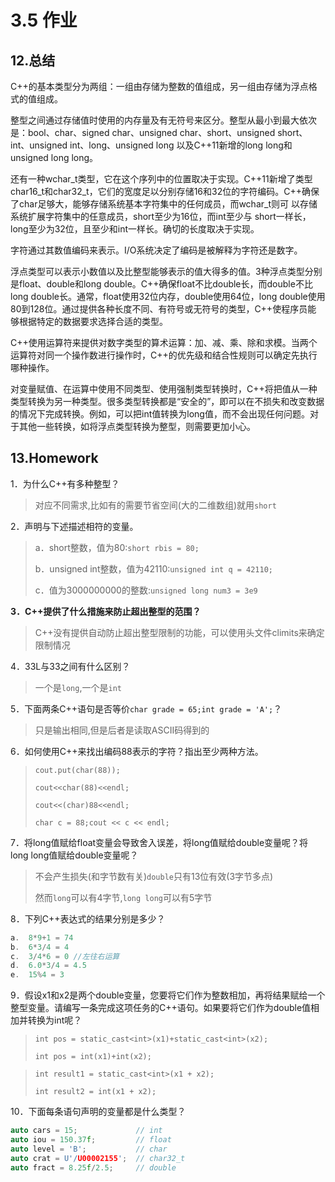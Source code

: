 # 3.5 作业

## 12.总结

C++的基本类型分为两组：一组由存储为整数的值组成，另一组由存储为浮点格式的值组成。

整型之间通过存储值时使用的内存量及有无符号来区分。整型从最小到最大依次是：bool、char、signed char、unsigned char、short、unsigned short、int、unsigned int、long、unsigned long 以及C++11新增的long long和unsigned long long。

还有一种wchar_t类型，它在这个序列中的位置取决于实现。C++11新增了类型char16_t和char32_t，它们的宽度足以分别存储16和32位的字符编码。C++确保
了char足够大，能够存储系统基本字符集中的任何成员，而wchar_t则可
以存储系统扩展字符集中的任意成员，short至少为16位，而int至少与
short一样长，long至少为32位，且至少和int一样长。确切的长度取决于实现。

字符通过其数值编码来表示。I/O系统决定了编码是被解释为字符还是数字。

浮点类型可以表示小数值以及比整型能够表示的值大得多的值。3种浮点类型分别是float、double和long double。C++确保float不比double长，而double不比long double长。通常，float使用32位内存，double使用64位，long double使用80到128位。通过提供各种长度不同、有符号或无符号的类型，C++使程序员能
够根据特定的数据要求选择合适的类型。

C++使用运算符来提供对数字类型的算术运算：加、减、乘、除和求模。当两个运算符对同一个操作数进行操作时，C++的优先级和结合性规则可以确定先执行哪种操作。

对变量赋值、在运算中使用不同类型、使用强制类型转换时，C++将把值从一种类型转换为另一种类型。很多类型转换都是“安全的”，即可以在不损失和改变数据的情况下完成转换。例如，可以把int值转换为long值，而不会出现任何问题。对于其他一些转换，如将浮点类型转换为整型，则需要更加小心。

## 13.Homework

1．为什么C++有多种整型？

>   对应不同需求,比如有的需要节省空间(大的二维数组)就用`short`

2．声明与下述描述相符的变量。

>   a．short整数，值为80:`short rbis = 80;`
>
>   b．unsigned int整数，值为42110:`unsigned int q = 42110;`
>
>   c．值为3000000000的整数:`unsigned long num3 = 3e9`

**3．C++提供了什么措施来防止超出整型的范围？**

>C++没有提供自动防止超出整型限制的功能，可以使用头文件climits来确定限制情况

4．33L与33之间有什么区别？

>   一个是`long`,一个是`int`

5．下面两条C++语句是否等价`char grade = 65;int grade = 'A';`？

>   只是输出相同,但是后者是读取ASCII码得到的

6．如何使用C++来找出编码88表示的字符？指出至少两种方法。

>   `cout.put(char(88));`
>
>   `cout<<char(88)<<endl;`
>
>   `cout<<(char)88<<endl;`
>
>   `char c = 88;cout << c << endl;`

7．将long值赋给float变量会导致舍入误差，将long值赋给double变量呢？将long long值赋给double变量呢？

>   不会产生损失(和字节数有关)`double`只有13位有效(3字节多点)
>
>   然而`long`可以有4字节,`long long`可以有5字节

8．下列C++表达式的结果分别是多少？

```cpp
a.	8*9+1 = 74
b.  6*3/4 = 4
c.	3/4*6 = 0 //左往右运算
d.	6.0*3/4 = 4.5
e.	15%4 = 3
```

9．假设x1和x2是两个double变量，您要将它们作为整数相加，再将结果赋给一个整型变量。请编写一条完成这项任务的C++语句。如果要将它们作为double值相加并转换为int呢？

>`int pos = static_cast<int>(x1)+static_cast<int>(x2);`
>
>`int pos = int(x1)+int(x2);`

>`int result1 = static_cast<int>(x1 + x2);`
>
>`int result2 = int(x1 + x2);`

10．下面每条语句声明的变量都是什么类型？

```cpp
auto cars = 15;     		// int
auto iou = 150.37f;			// float
auto level = 'B';			// char
auto crat = U'/U00002155';	// char32_t
auto fract = 8.25f/2.5;		// double
```

